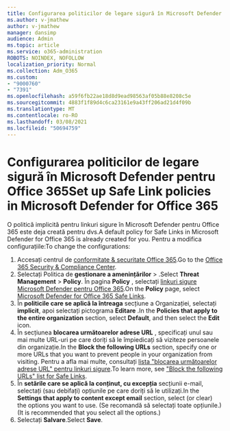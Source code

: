 ```yaml
---
title: Configurarea politicilor de legare sigură în Microsoft Defender pentru Office 365
ms.author: v-jmathew
author: v-jmathew
manager: dansimp
audience: Admin
ms.topic: article
ms.service: o365-administration
ROBOTS: NOINDEX, NOFOLLOW
localization_priority: Normal
ms.collection: Adm_O365
ms.custom:
- "9000760"
- "7391"
ms.openlocfilehash: a59f6fb22ae18d8d9ead98563af05b88e8208c5e
ms.sourcegitcommit: 4883f1f89d4c6ca23161e9a43ff206ad21d4f09b
ms.translationtype: MT
ms.contentlocale: ro-RO
ms.lasthandoff: 03/08/2021
ms.locfileid: "50694759"
---
```

# <a name="set-up-safe-link-policies-in-microsoft-defender-for-office-365"></a><span data-ttu-id="45085-102">Configurarea politicilor de legare sigură în Microsoft Defender pentru Office 365</span><span class="sxs-lookup"><span data-stu-id="45085-102">Set up Safe Link policies in Microsoft Defender for Office 365</span></span>

<span data-ttu-id="45085-103">O politică implicită pentru linkuri sigure în Microsoft Defender pentru Office 365 este deja creată pentru dvs.</span><span class="sxs-lookup"><span data-stu-id="45085-103">A default policy for Safe Links in Microsoft Defender for Office 365 is already created for you.</span></span> <span data-ttu-id="45085-104">Pentru a modifica configurațiile:</span><span class="sxs-lookup"><span data-stu-id="45085-104">To change the configurations:</span></span>

1. <span data-ttu-id="45085-105">Accesați centrul de [conformitate & securitate Office 365](https://go.microsoft.com/fwlink/p/?linkid=2077143).</span><span class="sxs-lookup"><span data-stu-id="45085-105">Go to the [Office 365 Security & Compliance Center](https://go.microsoft.com/fwlink/p/?linkid=2077143).</span></span>
2. <span data-ttu-id="45085-106">Selectați Politica de **gestionare a amenințărilor**  >  .</span><span class="sxs-lookup"><span data-stu-id="45085-106">Select **Threat Management** > **Policy**.</span></span> <span data-ttu-id="45085-107">În pagina **Policy** , selectați [linkuri sigure Microsoft Defender pentru Office 365](https://go.microsoft.com/fwlink/?linkid=2101058).</span><span class="sxs-lookup"><span data-stu-id="45085-107">On the **Policy** page, select [Microsoft Defender for Office 365 Safe Links](https://go.microsoft.com/fwlink/?linkid=2101058).</span></span>
3. <span data-ttu-id="45085-108">În **politicile care se aplică la întreaga** secțiune a Organizației, selectați **implicit**, apoi selectați pictograma **Editare** .</span><span class="sxs-lookup"><span data-stu-id="45085-108">In the **Policies that apply to the entire organization** section, select **Default**, and then select the **Edit** icon.</span></span>
4. <span data-ttu-id="45085-109">În secțiunea **blocarea următoarelor adrese URL** , specificați unul sau mai multe URL-uri pe care doriți să le împiedicați să viziteze persoanele din organizație.</span><span class="sxs-lookup"><span data-stu-id="45085-109">In the **Block the following URLs** section, specify one or more URLs that you want to prevent people in your organization from visiting.</span></span> <span data-ttu-id="45085-110">Pentru a afla mai multe, consultați [lista "blocarea următoarelor adrese URL" pentru linkuri sigure](https://go.microsoft.com/fwlink/?linkid=2092123).</span><span class="sxs-lookup"><span data-stu-id="45085-110">To learn more, see ["Block the following URLs" list for Safe Links](https://go.microsoft.com/fwlink/?linkid=2092123).</span></span>
5. <span data-ttu-id="45085-111">În **setările care se aplică la conținut, cu excepția** secțiunii e-mail, selectați (sau debifați) opțiunile pe care doriți să le utilizați.</span><span class="sxs-lookup"><span data-stu-id="45085-111">In the **Settings that apply to content except email** section, select (or clear) the options you want to use.</span></span> <span data-ttu-id="45085-112">(Se recomandă să selectați toate opțiunile.)</span><span class="sxs-lookup"><span data-stu-id="45085-112">(It is recommended that you select all the options.)</span></span>
6. <span data-ttu-id="45085-113">Selectați **Salvare**.</span><span class="sxs-lookup"><span data-stu-id="45085-113">Select **Save**.</span></span>
